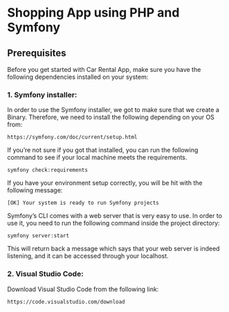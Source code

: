 # Shopping App using PHP and Symfony

## Prerequisites

Before you get started with Car Rental App, make sure you have the following dependencies installed on your system:

### 1. Symfony installer:

In order to use the Symfony installer, we got to make sure that we create a Binary. Therefore, we need to install the following depending on your OS from:

`https://symfony.com/doc/current/setup.html`


If you’re not sure if you got that installed, you can run the following command to see if your local machine meets the requirements.

`symfony check:requirements`

If you have your environment setup correctly, you will be hit with the following message:

`[OK]
Your system is ready to run Symfony projects`

Symfony’s CLI comes with a web server that is very easy to use. In order to use it, you need to run the following command inside the project directory:

`symfony server:start `

This will return back a message which says that your web server is indeed listening, and it can be accessed through your localhost.

### 2. Visual Studio Code:

Download Visual Studio Code from the following link:

`https://code.visualstudio.com/download`

